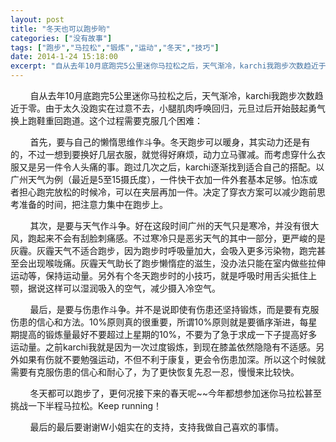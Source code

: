 ```yaml
---
layout: post
title: "冬天也可以跑步哟"
categories: ["没有故事"]
tags: ["跑步","马拉松","锻炼","运动","冬天","技巧"]
date: 2014-1-24 15:18:00
excerpt: "自从去年10月底跑完5公里迷你马拉松之后，天气渐冷，karchi我跑步次数趋近于零。由于太久没跑实在过意不去，小腿肌肉呼唤回归，元旦过后开始鼓起勇气换上跑鞋重回跑道。这个过程需要克服几个困难："
---
```

&nbsp;&nbsp;&nbsp;&nbsp;&nbsp;&nbsp;&nbsp;&nbsp;自从去年10月底跑完5公里迷你马拉松之后，天气渐冷，karchi我跑步次数趋近于零。由于太久没跑实在过意不去，小腿肌肉呼唤回归，元旦过后开始鼓起勇气换上跑鞋重回跑道。这个过程需要克服几个困难：

&nbsp;&nbsp;&nbsp;&nbsp;&nbsp;&nbsp;&nbsp;&nbsp;首先，要与自己的懒惰思维作斗争。冬天跑步可以暖身，其实动力还是有的，不过一想到要换好几层衣服，就觉得好麻烦，动力立马骤减。而考虑穿什么衣服又是另一件令人头痛的事。跑过几次之后，karchi逐渐找到适合自己的搭配。以广州天气为例（最近是5至15摄氏度），一件快干衣加一件外套基本足够。怕冻或者担心跑完放松的时候冷，可以在夹层再加一件。决定了穿衣方案可以减少跑前思考准备的时间，把注意力集中在跑步上。

&nbsp;&nbsp;&nbsp;&nbsp;&nbsp;&nbsp;&nbsp;&nbsp;其次，是要与天气作斗争。好在这段时间广州的天气只是寒冷，并没有很大风，跑起来不会有刮脸刺痛感。不过寒冷只是恶劣天气的其中一部分，更严峻的是灰霾。灰霾天气不适合跑步，因为跑步时呼吸量加大，会吸入更多污染物，跑完甚至会出现喉咙痛。灰霾天气助长了跑步懒惰症的滋生，没办法只能在室内做些拉伸运动等，保持运动量。另外有个冬天跑步时的小技巧，就是呼吸时用舌尖抵住上颚，据说这样可以湿润吸入的空气，减少摄入冷空气。

&nbsp;&nbsp;&nbsp;&nbsp;&nbsp;&nbsp;&nbsp;&nbsp;最后，是要与伤患作斗争。并不是说即使有伤患还坚持锻炼，而是要有克服伤患的信心和方法。10%原则真的很重要，所谓10%原则就是要循序渐进，每星期提高的锻炼量最好不要超过上星期的10%，不要为了急于求成一下子提高好多运动量。之前karchi我就是因为一次过度锻炼，到现在膝盖依然隐隐有不适感。另外如果有伤就不要勉强运动，不但不利于康复，更会令伤患加深。所以这个时候就需要有克服伤患的信心和耐心了，为了更快恢复先忍一忍，慢慢来比较快。

&nbsp;&nbsp;&nbsp;&nbsp;&nbsp;&nbsp;&nbsp;&nbsp;冬天都可以跑步了，更何况接下来的春天呢~~今年都想参加迷你马拉松甚至挑战一下半程马拉松。Keep running！

&nbsp;&nbsp;&nbsp;&nbsp;&nbsp;&nbsp;&nbsp;&nbsp;最后的最后要谢谢W小姐实在的支持，支持我做自己喜欢的事情。
